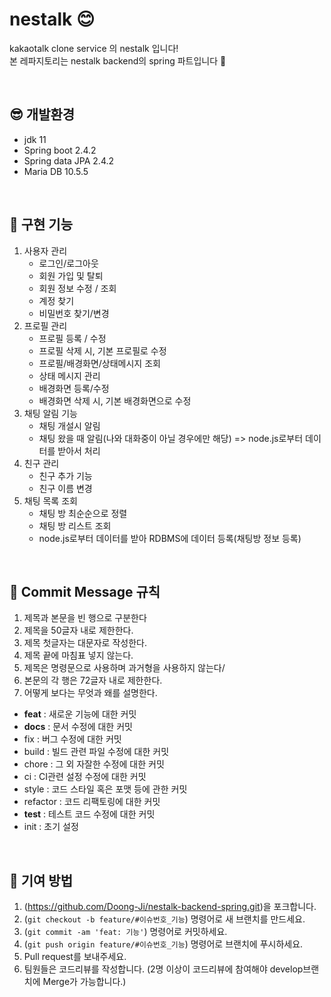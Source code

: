 # nestalk 😊
kakaotalk clone service 의 nestalk 입니다! <br/> 
본 레파지토리는 nestalk backend의 spring 파트입니다 🙌


<br/>

## 😎 개발환경
- jdk 11
- Spring boot 2.4.2
- Spring data JPA 2.4.2
- Maria DB 10.5.5

<br/>

## 🎃 구현 기능
1. 사용자 관리
    - 로그인/로그아웃
    - 회원 가입 및 탈퇴
    - 회원 정보 수정 / 조회
    - 계정 찾기
    - 비밀번호 찾기/변경
2. 프로필 관리
    - 프로필 등록 / 수정
    - 프로필 삭제 시, 기본 프로필로 수정
    - 프로필/배경화면/상태메시지 조회
    - 상태 메시지 관리
    - 배경화면 등록/수정
    - 배경화면 삭제 시, 기본 배경화면으로 수정
3. 채팅 알림 기능
    - 채팅 개설시 알림
    - 채팅 왔을 때 알림(나와 대화중이 아닐 경우에만 해당) => node.js로부터 데이터를 받아서 처리
4. 친구 관리
    - 친구 추가 기능
    - 친구 이름 변경
5. 채팅 목록 조회
    - 채팅 방 최순순으로 정렬
    - 채팅 방 리스트 조회
    - node.js로부터 데이터를 받아 RDBMS에 데이터 등록(채팅방 정보 등록)

<br/>

## 🌟 Commit Message 규칙
1. 제목과 본문을 빈 행으로 구분한다
2. 제목을 50글자 내로 제한한다.
3. 제목 첫글자는 대문자로 작성한다.
4. 제목 끝에 마침표 넣지 않는다.
5. 제목은 명령문으로 사용하며 과거형을 사용하지 않는다/
6. 본문의 각 행은 72글자 내로 제한한다.
7. 어떻게 보다는 무엇과 왜를 설명한다.

- **feat** : 새로운 기능에 대한 커밋
- **docs** : 문서 수정에 대한 커밋
- fix : 버그 수정에 대한 커밋
- build : 빌드 관련 파일 수정에 대한 커밋
- chore : 그 외 자잘한 수정에 대한 커밋
- ci : CI관련 설정 수정에 대한 커밋
- style : 코드 스타일 혹은 포맷 등에 관한 커밋
- refactor :  코드 리팩토링에 대한 커밋
- **test** : 테스트 코드 수정에 대한 커밋
- init : 초기 설정

<br/>

## 🎁 기여 방법
1. (<https://github.com/Doong-Ji/nestalk-backend-spring.git>)을 포크합니다.
2. (`git checkout -b feature/#이슈번호_기능`) 명령어로 새 브랜치를 만드세요.
3. (`git commit -am 'feat: 기능'`) 명령어로 커밋하세요.
4. (`git push origin feature/#이슈번호_기능`) 명령어로 브랜치에 푸시하세요. 
5. Pull request를 보내주세요.
6. 팀원들은 코드리뷰를 작성합니다. (2명 이상이 코드리뷰에 참여해야 develop브랜치에 Merge가 가능합니다.)


